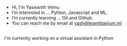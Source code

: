 - Hi, I’m Yaswanth Vemu
- I’m interested in ... Pyhton, Javascript and ML.
- I’m currently learning ... Git and Github
- You can reach me by email at yash@teamtitanium.ml
</br>
I'm currently working on a virtual assistant in Python
<!---
YashTitanium7/YashTitanium7 is a ✨ special ✨ repository because its `README.md` (this file) appears on your GitHub profile.
You can click the Preview link to take a look at your changes.
--->
